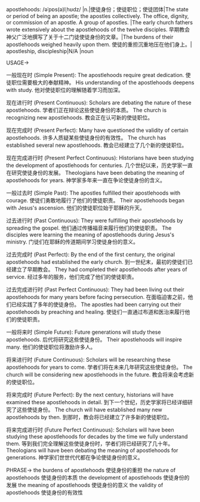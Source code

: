 apostlehoods: /əˈpɒs(ə)lˌhʊdz/
|n.|使徒身份；使徒职位；使徒团体|The state or period of being an apostle; the apostles collectively.  The office, dignity, or commission of an apostle.  A group of apostles. |The early church fathers wrote extensively about the apostlehoods of the twelve disciples. 早期教会神父广泛地撰写了关于十二门徒使徒身份的文章。|The burdens of their apostlehoods weighed heavily upon them. 使徒的重担沉重地压在他们身上。| apostleship, discipleship|N/A
|noun


USAGE->

一般现在时 (Simple Present):
The apostlehoods require great dedication. 使徒职位需要极大的奉献精神。
His understanding of the apostlehoods deepens with study. 他对使徒职位的理解随着学习而加深。

现在进行时 (Present Continuous):
Scholars are debating the nature of these apostlehoods. 学者们正在辩论这些使徒身份的本质。
The church is recognizing new apostlehoods. 教会正在认可新的使徒职位。

现在完成时 (Present Perfect):
Many have questioned the validity of certain apostlehoods. 许多人质疑某些使徒身份的有效性。
The church has established several new apostlehoods. 教会已经建立了几个新的使徒职位。

现在完成进行时 (Present Perfect Continuous):
Historians have been studying the development of apostlehoods for centuries.  几个世纪以来，历史学家一直在研究使徒身份的发展。
Theologians have been debating the meaning of apostlehoods for years. 神学家多年来一直在争论使徒身份的含义。

一般过去时 (Simple Past):
The apostles fulfilled their apostlehoods with courage. 使徒们勇敢地履行了他们的使徒职责。
Their apostlehoods began with Jesus's ascension. 他们的使徒职位始于耶稣的升天。

过去进行时 (Past Continuous):
They were fulfilling their apostlehoods by spreading the gospel. 他们通过传播福音来履行他们的使徒职责。
The disciples were learning the meaning of apostlehoods during Jesus's ministry. 门徒们在耶稣的传道期间学习使徒身份的意义。

过去完成时 (Past Perfect):
By the end of the first century, the original apostlehoods had established the early church. 到一世纪末，最初的使徒们已经建立了早期教会。
They had completed their apostlehoods after years of service.  经过多年的服务，他们完成了他们的使徒职责。


过去完成进行时 (Past Perfect Continuous):
They had been living out their apostlehoods for many years before facing persecution.  在面临迫害之前，他们已经实践了多年的使徒身份。
The apostles had been carrying out their apostlehoods by preaching and healing. 使徒们一直通过布道和医治来履行他们的使徒职责。


一般将来时 (Simple Future):
Future generations will study these apostlehoods. 后代将研究这些使徒身份。
Their apostlehoods will inspire many. 他们的使徒职位将激励许多人。

将来进行时 (Future Continuous):
Scholars will be researching these apostlehoods for years to come. 学者们将在未来几年研究这些使徒身份。
The church will be considering new apostlehoods in the future. 教会将来会考虑新的使徒职位。

将来完成时 (Future Perfect):
By the next century, historians will have examined these apostlehoods in detail. 到下一个世纪，历史学家将已经详细研究了这些使徒身份。
The church will have established many new apostlehoods by then. 到那时，教会将已经建立了许多新的使徒职位。

将来完成进行时 (Future Perfect Continuous):
Scholars will have been studying these apostlehoods for decades by the time we fully understand them.  等到我们完全理解这些使徒身份时，学者们将已经研究了几十年。
Theologians will have been debating the meaning of apostlehoods for generations. 神学家们世世代代都在争论使徒身份的意义。


PHRASE->
the burdens of apostlehoods 使徒身份的重担
the nature of apostlehoods 使徒身份的本质
the development of apostlehoods 使徒身份的发展
the meaning of apostlehoods 使徒身份的意义
the validity of apostlehoods 使徒身份的有效性
